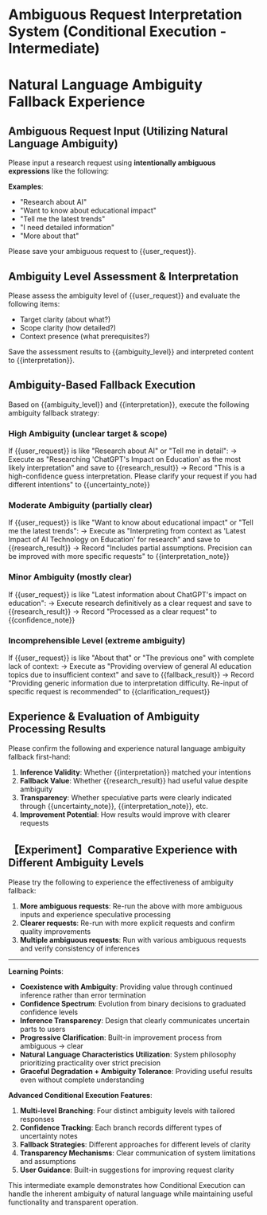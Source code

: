 # Ambiguous Request Interpretation System (Conditional Execution - Intermediate)
# Natural Language Ambiguity Fallback Experience

## Ambiguous Request Input (Utilizing Natural Language Ambiguity)
Please input a research request using **intentionally ambiguous expressions** like the following:

**Examples**:
- "Research about AI"
- "Want to know about educational impact"
- "Tell me the latest trends"
- "I need detailed information"
- "More about that"

Please save your ambiguous request to {{user_request}}.

## Ambiguity Level Assessment & Interpretation
Please assess the ambiguity level of {{user_request}} and evaluate the following items:
- Target clarity (about what?)
- Scope clarity (how detailed?)
- Context presence (what prerequisites?)

Save the assessment results to {{ambiguity_level}} and interpreted content to {{interpretation}}.

## Ambiguity-Based Fallback Execution
Based on {{ambiguity_level}} and {{interpretation}}, execute the following ambiguity fallback strategy:

### High Ambiguity (unclear target & scope)
If {{user_request}} is like "Research about AI" or "Tell me in detail":
→ Execute as "Researching 'ChatGPT's Impact on Education' as the most likely interpretation" and save to {{research_result}}
→ Record "This is a high-confidence guess interpretation. Please clarify your request if you had different intentions" to {{uncertainty_note}}

### Moderate Ambiguity (partially clear)
If {{user_request}} is like "Want to know about educational impact" or "Tell me the latest trends":
→ Execute as "Interpreting from context as 'Latest Impact of AI Technology on Education' for research" and save to {{research_result}}
→ Record "Includes partial assumptions. Precision can be improved with more specific requests" to {{interpretation_note}}

### Minor Ambiguity (mostly clear)
If {{user_request}} is like "Latest information about ChatGPT's impact on education":
→ Execute research definitively as a clear request and save to {{research_result}}
→ Record "Processed as a clear request" to {{confidence_note}}

### Incomprehensible Level (extreme ambiguity)
If {{user_request}} is like "About that" or "The previous one" with complete lack of context:
→ Execute as "Providing overview of general AI education topics due to insufficient context" and save to {{fallback_result}}
→ Record "Providing generic information due to interpretation difficulty. Re-input of specific request is recommended" to {{clarification_request}}

## Experience & Evaluation of Ambiguity Processing Results
Please confirm the following and experience natural language ambiguity fallback first-hand:

1. **Inference Validity**: Whether {{interpretation}} matched your intentions
2. **Fallback Value**: Whether {{research_result}} had useful value despite ambiguity
3. **Transparency**: Whether speculative parts were clearly indicated through {{uncertainty_note}}, {{interpretation_note}}, etc.
4. **Improvement Potential**: How results would improve with clearer requests

## 【Experiment】Comparative Experience with Different Ambiguity Levels
Please try the following to experience the effectiveness of ambiguity fallback:

1. **More ambiguous requests**: Re-run the above with more ambiguous inputs and experience speculative processing
2. **Clearer requests**: Re-run with more explicit requests and confirm quality improvements
3. **Multiple ambiguous requests**: Run with various ambiguous requests and verify consistency of inferences

---

**Learning Points**:
- **Coexistence with Ambiguity**: Providing value through continued inference rather than error termination
- **Confidence Spectrum**: Evolution from binary decisions to graduated confidence levels
- **Inference Transparency**: Design that clearly communicates uncertain parts to users
- **Progressive Clarification**: Built-in improvement process from ambiguous → clear
- **Natural Language Characteristics Utilization**: System philosophy prioritizing practicality over strict precision
- **Graceful Degradation + Ambiguity Tolerance**: Providing useful results even without complete understanding

**Advanced Conditional Execution Features**:
1. **Multi-level Branching**: Four distinct ambiguity levels with tailored responses
2. **Confidence Tracking**: Each branch records different types of uncertainty notes
3. **Fallback Strategies**: Different approaches for different levels of clarity
4. **Transparency Mechanisms**: Clear communication of system limitations and assumptions
5. **User Guidance**: Built-in suggestions for improving request clarity

This intermediate example demonstrates how Conditional Execution can handle the inherent ambiguity of natural language while maintaining useful functionality and transparent operation.